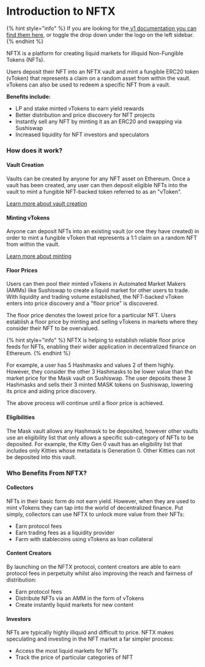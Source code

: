 # Introduction to NFTX

{% hint style="info" %}
If you are looking for the[ v1 documentation you can find them here](https://docs.nftx.org/v/v1.0/), or toggle the drop down under the logo on the left sidebar.
{% endhint %}

NFTX is a platform for creating liquid markets for illiquid Non-Fungible Tokens \(NFTs\).

Users deposit their NFT into an NFTX vault and mint a fungible ERC20 token \(vToken\) that represents a claim on a random asset from within the vault. vTokens can also be used to redeem a specific NFT from a vault.

**Benefits include:**

* LP and stake minted vTokens to earn yield rewards
* Better distribution and price discovery for NFT projects
* Instantly sell any NFT by minting it as an ERC20 and swapping via Sushiswap
* Increased liquidity for NFT investors and speculators

### How does it work?

#### Vault Creation

Vaults can be created by anyone for any NFT asset on Ethereum. Once a vault has been created, any user can then deposit eligible NFTs into the vault to mint a fungible NFT-backed token referred to as an "vToken".

[Learn more about vault creation](tutorials/vault-creation.md)

#### Minting vTokens

Anyone can deposit NFTs into an existing vault \(or one they have created\) in order to mint a fungible vToken that represents a 1:1 claim on a random NFT from within the vault.

[Learn more about minting](tutorials/minting.md)

#### Floor Prices

Users can then pool their minted vTokens in Automated Market Makers \(AMMs\) like Sushiswap to create a liquid market for other users to trade. With liquidity and trading volume established, the NFT-backed vToken enters into price discovery and a "floor price" is discovered.

The floor price denotes the lowest price for a particular NFT. Users establish a floor price by minting and selling vTokens in markets where they consider their NFT to be overvalued.

{% hint style="info" %}
NFTX is helping to establish reliable floor price feeds for NFTs, enabling their wider application in decentralized finance on Ethereum.
{% endhint %}

For example, a user has 5 Hashmasks and values 2 of them highly. However, they consider the other 3 Hashmasks to be lower value than the market price for the Mask vault on Sushiswap. The user deposits these 3 Hashmasks and sells their 3 minted MASK tokens on Sushiswap, lowering its price and aiding price discovery.

The above process will continue until a floor price is achieved.

#### Eligibilities

The Mask vault allows any Hashmask to be deposited, however other vaults use an eligibility list that only allows a specific sub-category of NFTs to be deposited. For example, the Kitty Gen 0 vault has an eligibility list that includes only Kitties whose metadata is Generation 0. Other Kitties can not be deposited into this vault.

### Who Benefits From NFTX?

#### Collectors

NFTs in their basic form do not earn yield. However, when they are used to mint vTokens they can tap into the world of decentralized finance. Put simply, collectors can use NFTX to unlock more value from their NFTs:

* Earn protocol fees
* Earn trading fees as a liquidity provider
* Farm with stablecoins using vTokens as loan collateral

#### Content Creators

By launching on the NFTX protocol, content creators are able to earn protocol fees in perpetuity whilst also improving the reach and fairness of distribution:

* Earn protocol fees
* Distribute NFTs via an AMM in the form of vTokens
* Create instantly liquid markets for new content

#### Investors

NFTs are typically highly illiquid and difficult to price. NFTX makes speculating and investing in the NFT market a far simpler process:

* Access the most liquid markets for NFTs
* Track the price of particular categories of NFT





